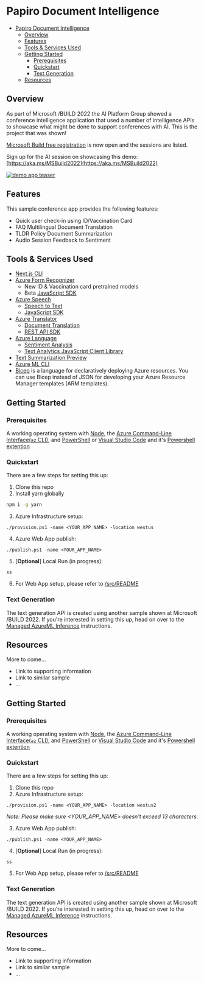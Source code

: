 # Papiro Document Intelligence

<!-- @import "[TOC]" {cmd="toc" depthFrom=1 depthTo=6 orderedList=false} -->

<!-- code_chunk_output -->

- [Papiro Document Intelligence](#papiro-document-intelligence)
  - [Overview](#overview)
  - [Features](#features)
  - [Tools & Services Used](#tools--services-used)
  - [Getting Started](#getting-started)
    - [Prerequisites](#prerequisites)
    - [Quickstart](#quickstart)
    - [Text Generation](#text-generation)
  - [Resources](#resources)

<!-- /code_chunk_output -->

## Overview

As part of Microsoft /BUILD 2022 the AI Platform Group showed a conference intelligence application that used a number of intelligence APIs to showcase what might be done to support conferences with AI. This is the project that was shown!

[Microsoft Build free registration](https://mybuild.microsoft.com/home?WT.mc_id=javascript-63868-ayyonet) is now open and the sessions are listed.

Sign up for the AI session on showcasing this demo: [https://aka.ms/MSBuild2022](https://aka.ms/MSBuild2022)

[![demo app teaser](http://img.youtube.com/vi/L10-LnbXxEo/0.jpg)](https://youtu.be/L10-LnbXxEo)

## Features

This sample conference app provides the following features:

- Quick user check-in using ID/Vaccination Card
- FAQ Multilingual Document Translation
- TLDR Policy Document Summarization
- Audio Session Feedback to Sentiment

## Tools & Services Used

- [Next.js CLI](https://nextjs.org/docs/api-reference/cli)
- [Azure Form Recognizer](https://docs.microsoft.com/en-us/azure/applied-ai-services/form-recognizer/whats-new?tabs=csharp&WT.mc_id=javascript-63868-ayyonet)
  - New ID & Vaccination card pretrained models
  - Beta [JavaScript SDK](https://docs.microsoft.com/azure/applied-ai-services/form-recognizer/quickstarts/try-v3-javascript-sdk?WT.mc_id=javascript-63868-ayyonet)
- [Azure Speech](https://docs.microsoft.com/azure/cognitive-services/speech-service/?WT.mc_id=javascript-63868-ayyonet)
  - [Speech to Text](https://docs.microsoft.com/azure/cognitive-services/speech-service/speech-to-text?WT.mc_id=javascript-63868-ayyonet)
  - [JavaScript SDK](https://docs.microsoft.com/javascript/api/microsoft-cognitiveservices-speech-sdk/?view=azure-node-latest&WT.mc_id=javascript-63868-ayyonet)
- [Azure Translator](https://docs.microsoft.com/azure/cognitive-services/translator/translator-overview?WT.mc_id=javascript-63868-ayyonet)
  - [Document Translation](https://docs.microsoft.com/azure/cognitive-services/translator/document-translation/overview?WT.mc_id=javascript-63868-ayyonet)
  - [REST API SDK](https://docs.microsoft.com/azure/cognitive-services/translator/document-translation/reference/rest-api-guide?WT.mc_id=javascript-57623-ayyonet)
- [Azure Language](https://docs.microsoft.com/azure/cognitive-services/language-service/?WT.mc_id=javascript-63868-ayyonet)
  - [Sentiment Analysis](https://docs.microsoft.com/azure/cognitive-services/language-service/sentiment-opinion-mining/overview?WT.mc_id=javascript-63868-ayyonet)
  - [Text Analytics JavaScript Client Library](https://docs.microsoft.com/javascript/api/overview/azure/ai-text-analytics-readme?view=azure-node-latest&WT.mc_id=javascript-63868-ayyonet)
-  [Text Summarization Preview](https://docs.microsoft.com/azure/cognitive-services/language-service/text-summarization/overview?WT.mc_id=javascript-63868-ayyonet)
- [Azure ML CLI](https://github.com/Azure-Samples/locutus/wiki/Managed-Inference)
- [Bicep](https://docs.microsoft.com/azure/azure-resource-manager/bicep/overview?tabs=bicep&WT.mc_id=javascript-63868-ayyonet)
 is a language for declaratively deploying Azure resources. You can use Bicep instead of JSON for developing your Azure Resource Manager templates (ARM templates).

## Getting Started

### Prerequisites

A working operating system with [Node](https://nodejs.org/en/), the [Azure Command-Line Interface(`az` CLI)](https://docs.microsoft.com/cli/azure/?WT.mc_id=javascript-63868-ayyonet), and [PowerShell](https://docs.microsoft.com/powershell/?WT.mc_id=javascript-63868-ayyonet) or [Visual Studio Code](https://code.visualstudio.com/) and it's [Powershell extention](https://code.visualstudio.com/docs/languages/powershell?WT.mc_id=javascript-63868-ayyonet)

### Quickstart

There are a few steps for setting this up:

1. Clone this repo
2. Install yarn globally
```bash
npm i -g yarn
```
3. Azure Infrastructure setup:

```
./provision.ps1 -name <YOUR_APP_NAME> -location westus
```

4. Azure Web App publish:

```
./publish.ps1 -name <YOUR_APP_NAME>
```

5. [**Optional**] Local Run (in progress):

```
ss
```

6. For Web App setup, please refer to [/src/README](/src/README.md)

### Text Generation

The text generation API is created using another sample
shown at Microsoft /BUILD 2022. If you're interested in
setting this up, head on over to the
[Managed AzureML Inference](https://github.com/Azure-Samples/locutus/wiki/Managed-Inference)
instructions.

## Resources

More to come...

- Link to supporting information
- Link to similar sample
- ...



## Getting Started

### Prerequisites

A working operating system with [Node](https://nodejs.org/en/), the [Azure Command-Line Interface(`az` CLI)](https://docs.microsoft.com/cli/azure/?WT.mc_id=javascript-63868-ayyonet), and [PowerShell](https://docs.microsoft.com/powershell/?WT.mc_id=javascript-63868-ayyonet) or [Visual Studio Code](https://code.visualstudio.com/) and it's [Powershell extention](https://code.visualstudio.com/docs/languages/powershell?WT.mc_id=javascript-63868-ayyonet)

### Quickstart

There are a few steps for setting this up:

1. Clone this repo
2. Azure Infrastructure setup:

```
./provision.ps1 -name <YOUR_APP_NAME> -location westus2
```
*Note: Please make sure <YOUR_APP_NAME> doesn't exceed 13 characters.*

3. Azure Web App publish:

```
./publish.ps1 -name <YOUR_APP_NAME>
```

4. [**Optional**] Local Run (in progress):

```
ss
```

5. For Web App setup, please refer to [/src/README](/src/README.md)

### Text Generation

The text generation API is created using another sample
shown at Microsoft /BUILD 2022. If you're interested in
setting this up, head on over to the
[Managed AzureML Inference](https://github.com/Azure-Samples/locutus/wiki/Managed-Inference)
instructions.

## Resources

More to come...

- Link to supporting information
- Link to similar sample
- ...

